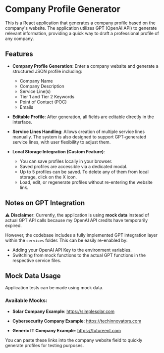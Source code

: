 # Company Profile Generator

This is a React application that generates a company profile based on the company's website. The application utilizes GPT (OpenAI API) to generate relevant information, providing a quick way to draft a professional profile of any company.

## Features

- **Company Profile Generation**: Enter a company website and generate a structured JSON profile including:
  - Company Name
  - Company Description
  - Service Line(s)
  - Tier 1 and Tier 2 Keywords
  - Point of Contact (POC)
  - Emails

- **Editable Profile**: After generation, all fields are editable directly in the interface.

- **Service Lines Handling**: Allows creation of multiple service lines manually. The system is also designed to support GPT-generated service lines, with user flexibility to adjust them.

- **Local Storage Integration (Custom Feature)**:
    - You can save profiles locally in your browser.
    - Saved profiles are accessible via a dedicated modal.
    - Up to 5 profiles can be saved. To delete any of them from local storage, click on the X icon.
    - Load, edit, or regenerate profiles without re-entering the website link.

## Notes on GPT Integration

⚠️ **Disclaimer**: Currently, the application is using **mock data** instead of actual GPT API calls because my OpenAI API credits have temporarily expired. 

However, the codebase includes a fully implemented GPT integration layer within the `services` folder. This can be easily re-enabled by:
- Adding your OpenAI API Key to the environment variables.
- Switching from mock functions to the actual GPT functions in the respective service files.

## Mock Data Usage

Application tests can be made using mock data.

### Available Mocks:
- **Solar Company Example**:
https://simplesolar.com

- **Cybersecurity Company Example**: 
https://techinnovators.com

- **Generic IT Company Example**:
https://futureent.com


You can paste these links into the company website field to quickly generate profiles for testing purposes.